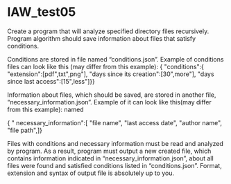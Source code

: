 # IAW_test05
Create a program that will analyze specified directory files recursively. Program algorithm should save information about files that satisfy conditions.

Conditions are stored in file named “conditions.json”. Example of conditions files can look like this (may
differ from this example):
{
"conditions":{
"extension":[pdf",txt",png"],
"days since its creation":[30",more"],
"days since last access":[15",less"]}}

Information about files, which should be saved, are stored in another file,
“necessary_information.json”. Example of it can look like this(may differ from this example):
named

{
" necessary_information":[
"file name",
"last access date",
"author name",
"file path",]}

Files with conditions and necessary information must be read and analyzed by program.
As a result, program must output a new created file, which contains information indicated in
“necessary_information.json”, about all files were found and satisfied conditions listed in “conditions.json”.
Format, extension and syntax of output file is absolutely up to you.

